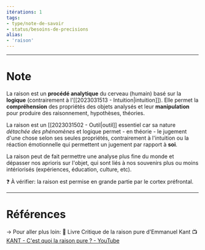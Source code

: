 ```yaml
---
itérations: 1
tags: 
- type/note-de-savoir
- status/besoins-de-precisions
alias: 
- 'raison'
---
```


---
# Note

La raison est un **procédé analytique** du cerveau (humain) basé sur la **logique** (contrairement à l'[[2023031513 - Intuition|intuition]]).
Elle permet la **compréhension** des propriétés des objets analysés et leur **manipulation** pour produire des raisonnement, hypothèses, théories.

La raison est un [[2023031502 - Outil|outil]] essentiel car sa nature *détachée des phénomènes* et logique permet - en théorie - le jugement d'une chose selon ses seules propriétés, contrairement à l'intuition ou la réaction émotionnelle qui permettent un jugement par rapport à **soi**.

La raison peut de fait permettre une analyse plus fine du monde et dépasser nos aprioris sur l'objet, qui sont liés à nos souvenirs plus ou moins intériorisés (expériences, éducation, culture, etc).

❓ À vérifier: la raison est permise en grande partie par le cortex préfrontal.

---
# Références

-> Pour aller plus loin:
📖 Livre Critique de la raison pure d'Emmanuel Kant
📺[KANT - C'est quoi la raison pure ? - YouTube](https://youtu.be/nP2gQI9G4c0)